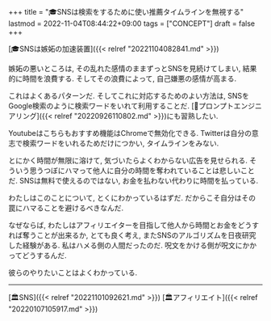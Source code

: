 +++
title = "🎓SNSは検索をするために使い推薦タイムラインを無視する"
lastmod = 2022-11-04T08:44:22+09:00
tags = ["CONCEPT"]
draft = false
+++

[🎓SNSは嫉妬の加速装置]({{< relref "20221104082841.md" >}})

嫉妬の悪いところは, その乱れた感情のままずっとSNSを見続けてしまい, 結果的に時間を浪費する. そしてその浪費によって, 自己嫌悪の感情が高まる.

これはよくあるパターンだ. そしてこれに対応するためのよい方法は, SNSをGoogle検索のように検索ワードをいれて利用することだ. [📝プロンプトエンジニアリング]({{< relref "20220926110802.md" >}})にも習熟したい.

Youtubeはこちらもおすすめ機能はChromeで無効化できる. Twitterは自分の意志で検索ワードをいれるためだけにつかい, タイムラインをみない.

とにかく時間が無限に溶けて, 気づいたらよくわからない広告を見せられる. そういう思うつぼにハマって他人に自分の時間を奪われていることは悲しいことだ. SNSは無料で使えるのではない, お金を払わない代わりに時間を払っている.

わたしはこのことについて, とくにわかっているはずだ. だからこそ自分はその罠にハマることを避けるべきなんだ.

なぜならば, わたしはアフィリエイターを目指して他人から時間とお金をどうすれば奪うことが出来るか, とても良く考え, またSNSのアルゴリズムを日夜研究した経験がある. 私はハメる側の人間だったのだ. 呪文をかける側が呪文にかかってどうするんだ.

彼らのやりたいことはよくわかっている.

---

[🏛SNS]({{< relref "20221101092621.md" >}}) [🏛アフィリエイト]({{< relref "20220107105917.md" >}})
